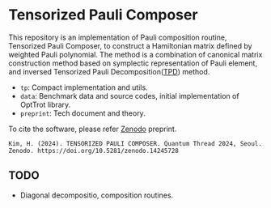 # Tensorized Pauli Composer

This repository is an implementation of Pauli composition routine, Tensorized Pauli Composer,
to construct a Hamiltonian matrix defined by weighted Pauli polynomial.
The method is a combination of canonical matrix construction method based on symplectic representation of Pauli element,
and inversed Tensorized Pauli Decomposition([TPD](https://iopscience.iop.org/article/10.1088/1402-4896/ad6499)) method.

- `tp`: Compact implementation and utils.
- `data`: Benchmark data and source codes, initial implementation of OptTrot library.
- `preprint`: Tech document and theory.

To cite the software, please refer [Zenodo](https://zenodo.org/records/14245728) 
preprint.

```
Kim, H. (2024). TENSORIZED PAULI COMPOSER. Quantum Thread 2024, Seoul. Zenodo. https://doi.org/10.5281/zenodo.14245728
```

## TODO

- Diagonal decompositio, composition routines.
